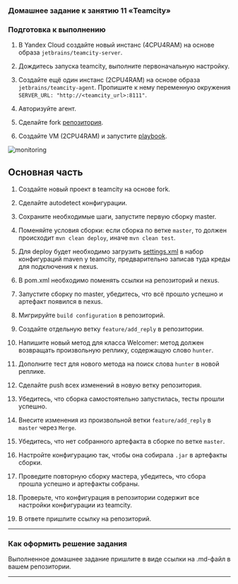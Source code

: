 ### Домашнее задание к занятию 11 «Teamcity»

### Подготовка к выполнению

1. В Yandex Cloud создайте новый инстанс (4CPU4RAM) на основе образа `jetbrains/teamcity-server`.

2. Дождитесь запуска teamcity, выполните первоначальную настройку.

3. Создайте ещё один инстанс (2CPU4RAM) на основе образа `jetbrains/teamcity-agent`. Пропишите к нему переменную окружения `SERVER_URL: "http://<teamcity_url>:8111"`.

4. Авторизуйте агент.

5. Сделайте fork [репозитория](https://github.com/aragastmatb/example-teamcity).

6. Создайте VM (2CPU4RAM) и запустите [playbook](./infrastructure).

![monitoring]()

## Основная часть

1. Создайте новый проект в teamcity на основе fork.

2. Сделайте autodetect конфигурации.

3. Сохраните необходимые шаги, запустите первую сборку master.

4. Поменяйте условия сборки: если сборка по ветке `master`, то должен происходит `mvn clean deploy`, иначе `mvn clean test`.

5. Для deploy будет необходимо загрузить [settings.xml](./teamcity/settings.xml) в набор конфигураций maven у teamcity, предварительно записав туда креды для подключения к nexus.

6. В pom.xml необходимо поменять ссылки на репозиторий и nexus.

7. Запустите сборку по master, убедитесь, что всё прошло успешно и артефакт появился в nexus.

8. Мигрируйте `build configuration` в репозиторий.

9. Создайте отдельную ветку `feature/add_reply` в репозитории.

10. Напишите новый метод для класса Welcomer: метод должен возвращать произвольную реплику, содержащую слово `hunter`.

11. Дополните тест для нового метода на поиск слова `hunter` в новой реплике.

12. Сделайте push всех изменений в новую ветку репозитория.

13. Убедитесь, что сборка самостоятельно запустилась, тесты прошли успешно.

14. Внесите изменения из произвольной ветки `feature/add_reply` в `master` через `Merge`.

15. Убедитесь, что нет собранного артефакта в сборке по ветке `master`.

16. Настройте конфигурацию так, чтобы она собирала `.jar` в артефакты сборки.

17. Проведите повторную сборку мастера, убедитесь, что сбора прошла успешно и артефакты собраны.

18. Проверьте, что конфигурация в репозитории содержит все настройки конфигурации из teamcity.

19. В ответе пришлите ссылку на репозиторий.

---

### Как оформить решение задания

Выполненное домашнее задание пришлите в виде ссылки на .md-файл в вашем репозитории.

---
